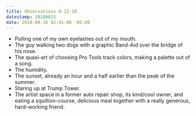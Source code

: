 ```yaml
---
title: Observations 8-15-18
datestamp: 20180815
date: 2018-08-16 02:41:00 -05:00
---
```


- Pulling one of my own eyelashes out of my mouth.
- The guy walking two dogs with a graphic Band-Aid over the bridge of his nose.
- The quasi-art of choosing Pro Tools track colors, making a palette out of a song.
- The humidity.
- The sunset, already an hour and a half earlier than the peak of the summer.
- Staring up at Trump Tower.
- The artist space in a former auto repair shop, its kind/cool owner, and eating a squillion-course, delicious meal together with a really generous, hard-working friend.
